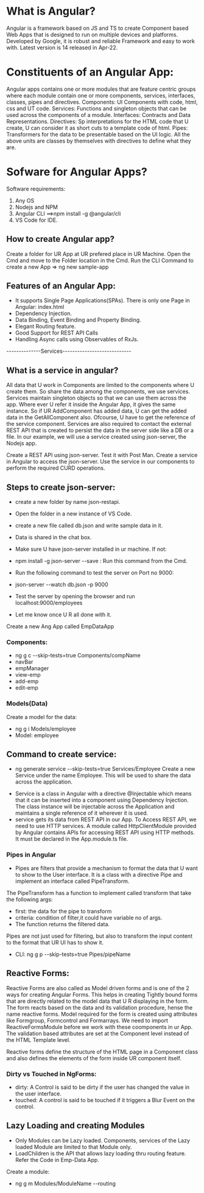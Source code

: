# What is Angular?
Angular is a framework based on JS and TS to create Component based Web Apps that is designed to run on multiple devices and platforms. Developed by Google, it is robust and reliable Framework and easy to work with.
Latest version is 14 released in Apr-22. 

# Constituents of an Angular App:
Angular apps contains one or more modules that are feature centric groups where each module contain one or more components, services, interfaces, classes, pipes and directives. 
Components: UI Components with code, html, css and UT code. 
Services: Functions and singleton objects that can be used across the components of a module.
Interfaces: Contracts and Data Representations.
Directives: Sp interpretations for the HTML code that U create, U can consider it as short cuts to a template code of html.
Pipes: Transformers for the data to be presentable based on the UI logic. 
All the above units are classes  by themselves with directives to define what they are. 

# Sofware for Angular Apps?

Software requirements:
1. Any OS
2. Nodejs and NPM 
3. Angular CLI ==>npm install -g @angular/cli
4. VS Code for IDE. 

## How to create Angular app?
Create a folder for UR App at UR prefered place in UR Machine. 
Open the Cmd and move to the Folder location in the Cmd. 
Run the CLI Command to create a new App => ng new sample-app

## Features of an Angular App:
- It supports Single Page Applications(SPAs). There is only one Page in Angular: index.html
- Dependency Injection. 
- Data Binding, Event Binding and Property Binding. 
- Elegant Routing feature.
- Good Support for REST API Calls
- Handling Async calls using Observables of RxJs.

--------------Services----------------------------
## What is a service in angular?
All data that U work in Components are limited to the components where U create them. So share the data among the components, we use services. Services maintain singleton objects so that we can use them across the app. Where ever U refer it inside the Angular App, it gives the same instance. So if UR AddComponent has added data, U can get the added data in the GetAllComponent also. Ofcourse, U have to get the reference of the service component. 
Services are also required to contact the external REST API that is created to persist the data in the server side like a DB or a file. 
In our example, we will use a service created using json-server, the Nodejs app. 

Create a REST API using json-server. Test it with Post Man. 
Create a service in Angular to access the json-server.
Use the service in our components to perform the required CURD operations. 

## Steps to create json-server:
- create a new folder by name json-restapi. 

- Open the folder in a new instance of VS Code. 

- create a new file called db.json and write sample data in it. 

- Data is shared in the chat box. 

- Make sure U have json-server installed in ur machine. If not:

- npm install -g json-server --save : Run this command from the Cmd. 

- Run the following command to test the server on Port no 9000:  

- json-server --watch db.json -p 9000

- Test the server by opening the browser and run localhost:9000/employees

- Let me know once U R all done with it. 

Create a new Ang App called EmpDataApp <br/>
### Components: 
- ng g c --skip-tests=true Components/compName
- navBar
- empManager
- view-emp
- add-emp
- edit-emp

### Models(Data)
Create a model for the data: 
- ng g i Models/employee
- Model: employee 

## Command to create service:
* ng generate service --skip-tests=true Services/Employee
Create a new Service under the name Employee. This will be used to share the data across the application. 
- Service is a class in Angular with a directive @Injectable which means that it can be inserted into a component using Dependency Injection. The class instance will be injectable across the Application and maintains a single reference of it wherever it is used.
- service gets its data from REST API in our App. To Access REST API, we need to use HTTP services. A module called HttpClientModule provided by Angular contains APIs for accessing REST API using HTTP methods. It must be declared in the App.module.ts file. 

### Pipes in Angular
- Pipes are filters that provide a mechanism to format the data that U want to show to the User interface. It is a class with a directive Pipe and implement an interface called PipeTransform.
 
The PipeTransform has a function to implement called transform that take the following args:
- first: the data for the pipe to transform
- criteria: condition of filter,it could have variable no of args. 
- The function returns the filtered data.

Pipes are not just used for filtering, but also to transform the input content to the format that UR UI has to show it.
- CLI: ng g p --skip-tests=true Pipes/pipeName
## Reactive Forms:
Reactive Forms are also called as Model driven forms and is one of the 2 ways for creating Angular Forms. This helps in creating Tightly bound forms that are directly related to the model data that U R displaying in the form. The form reacts based on the data and its validation procedure, hense the name reactive forms. 
Model required for the form is created using attributes like Formgroup, Formcontrol and Formarrays. We need to import ReactiveFormsModule before we work with these coomponents in ur App. The validation based attributes are set at the Component level instead of the HTML Template level. 

Reactive forms define the structure of the HTML page in a Component class and also defines the elements of the form inside UR component itself.

### Dirty vs Touched in NgForms:
- dirty: A Control is said to be dirty if the user has changed the value in the user interface. 
- touched: A control is said to be touched if it triggers a Blur Event on the control. 

## Lazy Loading and creating Modules
- Only Modules can be Lazy loaded. Components, services of the Lazy loaded Module are limited to that Module only. 
- LoadChildren is the API that allows lazy loading thru routing feature. Refer the Code in Emp-Data App.

Create a module:
- ng g m Modules/ModuleName --routing

